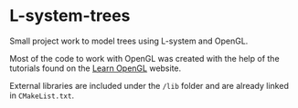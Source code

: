 # L-system-trees

Small project work to model trees using L-system and OpenGL.

Most of the code to work with OpenGL was created with the help of the tutorials found on the [Learn OpenGL](https://learnopengl.com/) website.

External libraries are included under the `/lib` folder and are already linked in `CMakeList.txt`.